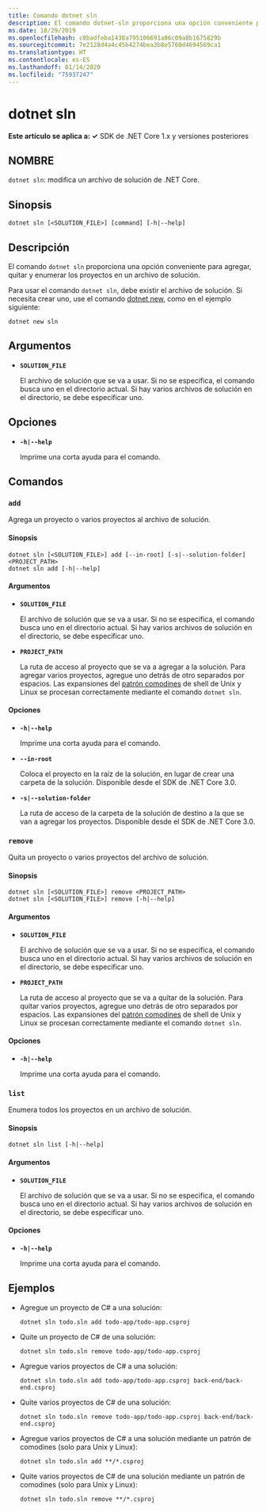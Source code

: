```yaml
---
title: Comando dotnet sln
description: El comando dotnet-sln proporciona una opción conveniente para agregar, quitar y enumerar los proyectos en un archivo de solución.
ms.date: 10/29/2019
ms.openlocfilehash: c0badfeba1438a795106691a86c09a8b1675829b
ms.sourcegitcommit: 7e2128d4a4c45b4274bea3b8e5760d4694569ca1
ms.translationtype: HT
ms.contentlocale: es-ES
ms.lasthandoff: 01/14/2020
ms.locfileid: "75937247"
---
```

# <a name="dotnet-sln"></a>dotnet sln

**Este artículo se aplica a: ✓** SDK de .NET Core 1.x y versiones posteriores

<!-- todo: uncomment when all CLI commands are reviewed
[!INCLUDE [topic-appliesto-net-core-all](../../../includes/topic-appliesto-net-core-all.md)]
-->

## <a name="name"></a>NOMBRE

`dotnet sln`: modifica un archivo de solución de .NET Core.

## <a name="synopsis"></a>Sinopsis

```dotnetcli
dotnet sln [<SOLUTION_FILE>] [command] [-h|--help]
```

## <a name="description"></a>Descripción

El comando `dotnet sln` proporciona una opción conveniente para agregar, quitar y enumerar los proyectos en un archivo de solución.

Para usar el comando `dotnet sln`, debe existir el archivo de solución. Si necesita crear uno, use el comando [dotnet new](dotnet-new.md), como en el ejemplo siguiente:

```dotnetcli
dotnet new sln
```

## <a name="arguments"></a>Argumentos

- **`SOLUTION_FILE`**

  El archivo de solución que se va a usar. Si no se especifica, el comando busca uno en el directorio actual. Si hay varios archivos de solución en el directorio, se debe especificar uno.

## <a name="options"></a>Opciones

- **`-h|--help`**

  Imprime una corta ayuda para el comando.

## <a name="commands"></a>Comandos

### `add`

Agrega un proyecto o varios proyectos al archivo de solución.

#### <a name="synopsis"></a>Sinopsis

```dotnetcli
dotnet sln [<SOLUTION_FILE>] add [--in-root] [-s|--solution-folder] <PROJECT_PATH>
dotnet sln add [-h|--help]
```

#### <a name="arguments"></a>Argumentos

- **`SOLUTION_FILE`**

  El archivo de solución que se va a usar. Si no se especifica, el comando busca uno en el directorio actual. Si hay varios archivos de solución en el directorio, se debe especificar uno.

- **`PROJECT_PATH`**

  La ruta de acceso al proyecto que se va a agregar a la solución. Para agregar varios proyectos, agregue uno detrás de otro separados por espacios. Las expansiones del [patrón comodines](https://en.wikipedia.org/wiki/Glob_(programming)) de shell de Unix y Linux se procesan correctamente mediante el comando `dotnet sln`.

#### <a name="options"></a>Opciones

- **`-h|--help`**

  Imprime una corta ayuda para el comando.

- **`--in-root`**

  Coloca el proyecto en la raíz de la solución, en lugar de crear una carpeta de la solución. Disponible desde el SDK de .NET Core 3.0.

- **`-s|--solution-folder`**

  La ruta de acceso de la carpeta de la solución de destino a la que se van a agregar los proyectos. Disponible desde el SDK de .NET Core 3.0.

### `remove`

Quita un proyecto o varios proyectos del archivo de solución.

#### <a name="synopsis"></a>Sinopsis

```dotnetcli
dotnet sln [<SOLUTION_FILE>] remove <PROJECT_PATH>
dotnet sln [<SOLUTION_FILE>] remove [-h|--help]
```

#### <a name="arguments"></a>Argumentos

- **`SOLUTION_FILE`**

  El archivo de solución que se va a usar. Si no se especifica, el comando busca uno en el directorio actual. Si hay varios archivos de solución en el directorio, se debe especificar uno.

- **`PROJECT_PATH`**

  La ruta de acceso al proyecto que se va a quitar de la solución. Para quitar varios proyectos, agregue uno detrás de otro separados por espacios. Las expansiones del [patrón comodines](https://en.wikipedia.org/wiki/Glob_(programming)) de shell de Unix y Linux se procesan correctamente mediante el comando `dotnet sln`.

#### <a name="options"></a>Opciones

- **`-h|--help`**

  Imprime una corta ayuda para el comando.

### `list`

Enumera todos los proyectos en un archivo de solución.

#### <a name="synopsis"></a>Sinopsis

```dotnetcli
dotnet sln list [-h|--help]
```
  
#### <a name="arguments"></a>Argumentos

- **`SOLUTION_FILE`**

  El archivo de solución que se va a usar. Si no se especifica, el comando busca uno en el directorio actual. Si hay varios archivos de solución en el directorio, se debe especificar uno.

#### <a name="options"></a>Opciones

- **`-h|--help`**

  Imprime una corta ayuda para el comando.

## <a name="examples"></a>Ejemplos

- Agregue un proyecto de C# a una solución:

  ```dotnetcli
  dotnet sln todo.sln add todo-app/todo-app.csproj
  ```

- Quite un proyecto de C# de una solución:

  ```dotnetcli
  dotnet sln todo.sln remove todo-app/todo-app.csproj
  ```

- Agregue varios proyectos de C# a una solución:

  ```dotnetcli
  dotnet sln todo.sln add todo-app/todo-app.csproj back-end/back-end.csproj
  ```

- Quite varios proyectos de C# de una solución:

  ```dotnetcli
  dotnet sln todo.sln remove todo-app/todo-app.csproj back-end/back-end.csproj
  ```

- Agregue varios proyectos de C# a una solución mediante un patrón de comodines (solo para Unix y Linux):

  ```dotnetcli
  dotnet sln todo.sln add **/*.csproj
  ```

- Quite varios proyectos de C# de una solución mediante un patrón de comodines (solo para Unix y Linux):

  ```dotnetcli
  dotnet sln todo.sln remove **/*.csproj
  ```

